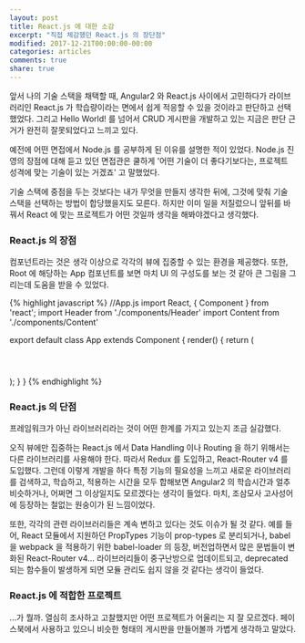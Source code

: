 ```yaml
---
layout: post
title: React.js 에 대한 소감
excerpt: "직접 체감했던 React.js 의 장단점"
modified: 2017-12-21T00:00:00-00:00
categories: articles
comments: true
share: true
---
```


앞서 나의 기술 스택을 채택할 때, Angular2 와 React.js 사이에서 고민하다가 라이브러리인 React.js 가 학습량이라는 면에서 쉽게 적응할 수 있을 것이라고 판단하고 선택했었다. 그리고 Hello World! 를 넘어서 CRUD 게시판을 개발하고 있는 지금은 판단 근거가 완전히 잘못되었다고 느끼고 있다.

예전에 어떤 면접에서 Node.js 를 공부하게 된 이유를 설명한 적이 있었다. Node.js 진영의 장점에 대해 듣고 있던 면접관은 쿨하게 '어떤 기술이 더 좋다기보다는, 프로젝트 성격에 맞는 기술이 있는 거겠죠' 고 말했었다.

기술 스택에 중점을 두는 것보다는 내가 무엇을 만들지 생각한 뒤에, 그것에 맞춰 기술 스택을 선택하는 방법이 합당했을지도 모른다. 하지만 이미 일을 저질렀으니 앞뒤를 바꿔서 React 에 맞는 프로젝트가 어떤 것일까 생각을 해봐야겠다고 생각했다.

### React.js 의 장점

컴포넌트라는 것은 생각 이상으로 각각의 뷰에 집중할 수 있는 환경을 제공했다. 또한, Root 에 해당하는 App 컴포넌트를 보면 마치 UI 의 구성도를 보는 것 같아 큰 그림을 그리는데 도움을 받을 수 있었다.

{% highlight javascript %}
  //App.js
  import React, { Component } from 'react';
  import Header from './components/Header'
  import Content from './components/Content'

  export default class App extends Component {
    render() {
      return (
        <div>
          <Header />
          <Content message={this.props.message} />
        </div>
      );
    }
  }
{% endhighlight %}

### React.js 의 단점

프레임워크가 아닌 라이브러리라는 것이 어떤 한계를 가지고 있는지 조금 실감했다.

오직 뷰에만 집중하는 React.js 에서 Data Handling 이나 Routing 을 하기 위해서는 다른 라이브러리를 사용해야 한다. 따라서 Redux 를 도입하고, React-Router v4 를 도입했다. 그런데 이렇게 개발을 하다 특정 기능의 필요성을 느끼고 새로운 라이브러리를 검색하고, 학습하고, 적용하는 시간을 모두 합해보면 Angular2 의 학습시간과 얼추 비슷하거나, 어쩌면 그 이상일지도 모르겠다는 생각이 들었다. 마치, 조삼모사 고사성어에 등장하는 철없는 원숭이가 된 느낌이었다.

또한, 각각의 관련 라이브러리들은 계속 변하고 있다는 것도 이슈가 될 것 같다. 예를 들어, React 모듈에서 지원하던 PropTypes 기능이 prop-types 로 분리되거나, babel 을 webpack 을 적용하기 위한 babel-loader 의 등장, 버전업하면서 많은 문법들이 변화된 React-Router v4... 라이브러리들이 중구난방으로 업데이트되고, deprecated 되는 함수들이 발생하게 되면 모듈 관리도 쉽지 않을 것 같다는 생각이 들었다.

### React.js 에 적합한 프로젝트

...가 뭘까. 열심히 조사하고 고찰했지만 어떤 프로젝트가 어울리는 지 잘 모르겠다. 페이스북에서 사용하고 있으니 비슷한 형태의 게시판을 만들어볼까 가볍게 생각하고 말았다.

